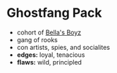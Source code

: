# Ghostfang Pack

- cohort of [Bella's Boyz](bellas-boyz.md)
- gang of rooks
- con artists, spies, and socialites
- **edges:** loyal, tenacious
- **flaws:** wild, principled
